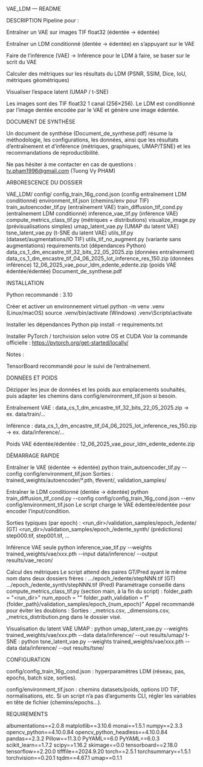 VAE_LDM — README


DESCRIPTION
Pipeline pour :

Entraîner un VAE sur images TIF float32 (édentée → édentée)

Entraîner un LDM conditionné (dentée → édentée) en s’appuyant sur le VAE

Faire de l’inférence (VAE) -> Inférence pour le LDM à faire, se baser sur le scrit du VAE

Calculer des métriques sur les résultats du LDM (PSNR, SSIM, Dice, IoU, métriques géométriques)

Visualiser l’espace latent (UMAP / t-SNE)

Les images sont des TIF float32 1 canal (256×256). Le LDM est conditionné par l’image dentée encodée par le VAE et génère une image édentée.

DOCUMENT DE SYNTHÈSE

Un document de synthèse (Document_de_synthese.pdf) résume la méthodologie, les configurations, les données, ainsi que les résultats d’entraînement et d’inférence 
(métriques, graphiques, UMAP/TSNE) et les recommandations de reproductibilité.

Ne pas hésiter à me contacter en cas de questions : tv.pham1996@gmail.com (Tuong Vy PHAM)

ARBORESCENCE DU DOSSIER

VAE_LDM/
	config/
		config_train_16g_cond.json (config entraînement LDM conditionné)
		environment_tif.json (chemins/env pour TIF)
train_autoencoder_tif.py (entraînement VAE)
train_diffusion_tif_cond.py (entraînement LDM conditionné)
inference_vae_tif.py (inférence VAE)
compute_metrics_class_tif.py (métriques + distributions)
visualize_image.py (prévisualisations simples)
umap_latent_vae.py (UMAP du latent VAE)
tsne_latent_vae.py (t-SNE du latent VAE)
utils_tif.py (dataset/augmentations/IO TIF)
utils_tif_no_augment.py (variante sans augmentations)
requirements.txt (dépendances Python)
data_cs_1_dm_encastre_tif_32_bits_22_05_2025.zip (données entraînement)
data_cs_1_dm_encastre_tif_04_06_2025_lot_inference_res_150.zip (données inférence)
12_06_2025_vae_pour_ldm_edente_edente.zip (poids VAE édentée/édentée)
Document_de_synthese.pdf

INSTALLATION

Python recommandé : 3.10

Créer et activer un environnement virtuel
python -m venv .venv
(Linux/macOS) source .venv/bin/activate
(Windows) .venv\Scripts\activate

Installer les dépendances Python
pip install -r requirements.txt

Installer PyTorch / torchvision selon votre OS et CUDA
Voir la commande officielle : https://pytorch.org/get-started/locally/

Notes :

TensorBoard recommandé pour le suivi de l’entraînement.

DONNÉES ET POIDS

Dézipper les jeux de données et les poids aux emplacements souhaités, puis adapter les chemins dans config/environment_tif.json si besoin.

Entraînement VAE :
data_cs_1_dm_encastre_tif_32_bits_22_05_2025.zip → ex. data/train/…

Inférence :
data_cs_1_dm_encastre_tif_04_06_2025_lot_inference_res_150.zip → ex. data/inference/…

Poids VAE édentée/édentée :
12_06_2025_vae_pour_ldm_edente_edente.zip 

DÉMARRAGE RAPIDE

Entraîner le VAE (édentée → édentée)
python train_autoencoder_tif.py --config config/environment_tif.json
Sorties : trained_weights/autoencoder/*.pth, tfevent/, validation_samples/

Entraîner le LDM conditionné (dentée → édentée)
python train_diffusion_tif_cond.py --config config/config_train_16g_cond.json --env config/environment_tif.json
Le script charge le VAE édentée/édentée pour encoder l’input/condition.

Sorties typiques (par epoch) :
<run_dir>/validation_samples/epoch_<N>/edente/ (GT)
<run_dir>/validation_samples/epoch_<N>/edente_synth/ (prédictions)
step000.tif, step001.tif, …

Inférence VAE seule
python inference_vae_tif.py --weights trained_weights/vae/xxx.pth --input data/inference/ --output results/vae_recon/

Calcul des métriques
Le script attend des paires GT/Pred ayant le même nom dans deux dossiers frères :
…/epoch_<N>/edente/stepNNN.tif (GT)
…/epoch_<N>/edente_synth/stepNNN.tif (Pred)
Paramétrage conseillé dans compute_metrics_class_tif.py (section main, à la fin du script) :
folder_path = "<run_dir>"
num_epoch = "<N>"
folder_path_validation = f"{folder_path}/validation_samples/epoch_{num_epoch}"
Appel recommandé pour éviter les doublons :
Sorties : _metrics.csv, _dimensions.csv, _metrics_distribution.png dans le dossier visé.

Visualisation du latent VAE
UMAP : python umap_latent_vae.py --weights trained_weights/vae/xxx.pth --data data/inference/ --out results/umap/
t-SNE : python tsne_latent_vae.py --weights trained_weights/vae/xxx.pth --data data/inference/ --out results/tsne/

CONFIGURATION

config/config_train_16g_cond.json : hyperparamètres LDM (réseau, pas, epochs, batch size, sorties).

config/environment_tif.json : chemins datasets/poids, options I/O TIF, normalisations, etc.
Si un script n’a pas d’arguments CLI, régler les variables en tête de fichier (chemins/epochs…).

REQUIREMENTS

albumentations==2.0.8
matplotlib==3.10.6
monai==1.5.1
numpy==2.3.3
opencv_python==4.10.0.84
opencv_python_headless==4.10.0.84
pandas==2.3.2
Pillow==11.3.0
PyYAML==6.0
PyYAML==6.0.3
scikit_learn==1.7.2
scipy==1.16.2
skimage==0.0
tensorboard==2.18.0
tensorflow==2.20.0
tifffile==2024.9.20
torch==2.5.1
torchsummary==1.5.1
torchvision==0.20.1
tqdm==4.67.1
umap==0.1.1


